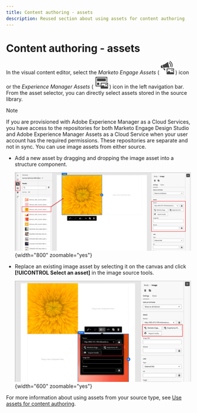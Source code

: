 ```yaml
---
title: Content authoring - assets
description: Reused section about using assets for content authoring
---
```

# Content authoring - assets

In the visual content editor, select the _Marketo Engage Assets_ ( ![Marketo Engage Assets icon](../../help/assets/do-not-localize/icon-assets-me.svg) ) icon or the _Experience Manager Assets_ ( ![Marketo Engage Assets icon](../../help/assets/do-not-localize/icon-assets-aem.svg) ) icon in the left navigation bar. From the asset selector, you can directly select assets stored in the source library.

>[!NOTE]
>
>If you are provisioned with Adobe Experience Manager as a Cloud Services, you have access to the repositories for both Marketo Engage Design Studio and Adobe Experience Manager Assets as a Cloud Service when your user account has the required permissions. These repositories are separate and not in sync. You can use image assets from either source.

* Add a new asset by dragging and dropping the image asset into a structure component.

   ![Drag a Marketo Engage asset onto the canvas and adjust the settings](../assets/content-design-shared/content-design-add-asset.png){width="800" zoomable="yes"}

* Replace an existing image asset by selecting it on the canvas and click **[!UICONTROL Select an asset]** in the image source tools.

   ![Select an asset from the source library](../assets/content-design-shared/visual-designer-select-an-asset.png){width="600" zoomable="yes"}

For more information about using assets from your source type, see [Use assets for content authoring](../user/content/assets-overview.md#use-assets-for-content-authoring).